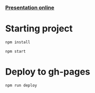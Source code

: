 ### [Presentation online]()

# Starting project

```bash
npm install

npm start
```

# Deploy to gh-pages

```bash
npm run deploy
```

